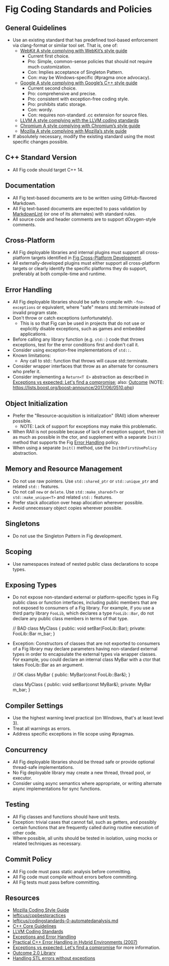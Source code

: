 # Fig Coding Standards and Policies

## General Guidelines

- Use an existing standard that has predefined tool-based enforcement via clang-format or similar tool set. That is, one of:
  - [WebKit A style complying with WebKit’s style guide](http://www.webkit.org/coding/coding-style.html)
    - Current first choice.
    - Pro: Simple, common-sense policies that should not require much customization.
    - Con: Implies acceptance of Singleton Pattern.
    - Con: may be Windows-specific (#pragma once advocacy).
  - [Google A style complying with Google’s C++ style guide](https://google.github.io/styleguide/cppguide.html)
    - Current second choice.
    - Pro: comprehensive and precise.
    - Pro: consistent with exception-free coding style.
    - Pro: prohibits static storage.
    - Con: wordy.
    - Con: requires non-standard .cc extension for source files.
  - [LLVM A style complying with the LLVM coding standards](http://llvm.org/docs/CodingStandards.html)
  - [Chromium A style complying with Chromium’s style guide](http://www.chromium.org/developers/coding-style)
  - [Mozilla A style complying with Mozilla’s style guide](https://developer.mozilla.org/en-US/docs/Developer_Guide/Coding_Style)
- If absolutely necessary, modify the existing standard using the most specific changes possible.

## C++ Standard Version

- All Fig code should target C++ 14.

## Documentation

- All Fig text-based documents are to be written using GitHub-flavored Markdown.
- All Fig text-based documents are expected to pass validation by [MarkdownLint](https://marketplace.visualstudio.com/items?itemName=DavidAnson.vscode-markdownlint) (or one of its alternates) with standard rules.
- All source code and header comments are to support dOxygen-style comments.

## Cross-Platform

- All Fig deployable libraries and internal plugins must support all cross-platform targets identified in [Fig Cross-Platform Development](./cross-platform.md).
- All externally-developed plugins must either support all cross-platform targets or clearly identify the specific platforms they do support, preferably at both compile-time and runtime.

## Error Handling

- All Fig deployable libraries should be safe to compile with `-fno-exceptions` or equivalent, where "safe" means std::terminate instead of invalid program state.
- Don't throw or catch exceptions (unfortunately).
  - This is so that Fig can be used in projects that do not use or explicitly disable exceptions, such as games and embedded applications.
- Before calling any library function (e.g. `std::`) code that throws exceptions, test for the error conditions first and don't call it.
- Consider using exception-free implementations of `std::`.
- Known limitations:
  - Any call to std:: function that throws will cause std::terminate.
- Consider wrapper interfaces that throw as an alternate for consumers who prefer it.
- Consider implementing a `Return<T E>` abstraction as described in [Exceptions vs expected: Let's find a compromise](https://foonathan.net/blog/2017/12/04/exceptions-vs-expected.html); also: [Outcome](https://ned14.github.io/outcome/) (NOTE: https://lists.boost.org/boost-announce/2017/06/0510.php)

## Object Initialization

- Prefer the "Resource-acquisition is initialization" (RAII) idiom wherever possible.
  - NOTE: Lack of support for exceptions may make this problematic.
- When RAII is not possible because of lack of exception support, then init as much as possible in the ctor, and supplement with a separate `Init()` method that supports the Fig [Error Handling](#Error_Handling) policy.
- When using a separate `Init()` method, use the `InitOnFirstUsePolicy` abstraction.

## Memory and Resource Management

- Do not use raw pointers. Use `std::shared_ptr` or `std::unique_ptr` and related `std::` features.
- Do not call `new` or `delete`. Use `std::make_shared<T>` or `std::make_unique<T>` and related `std::` features.
- Prefer stack allocation over heap allocation wherever possible.
- Avoid unnecessary object copies wherever possible.

## Singletons

- Do not use the Singleton Pattern in Fig development.

## Scoping

- Use namespaces instead of nested public class declarations to scope types.

## Exposing Types

- Do not expose non-standard external or platform-specific types in Fig public class or function interfaces, including public members that are not exposed to consumers of a Fig library. For example, if you use a third party library `FooLib`, which declares a type `FooLib::Bar`, do not declare any public class members in terms of that type.

  // BAD
  class MyClass
  {
  public:
    void setBar(FooLib::Bar);
  private:
    FooLib::Bar m_bar;
  }

- Exception: Constructors of classes that are not exported to consumers of a Fig library may declare parameters having non-standard external types in order to encapsulate the external types via wrapper classes. For example, you could declare an internal class MyBar with a ctor that takes FooLib::Bar as an argument.

  // OK
  class MyBar
  {
  public:
    MyBar(const FooLib::Bar&);
  }

  class MyClass
  {
  public:
    void setBar(const MyBar&);
  private:
    MyBar m_bar;
  }

## Compiler Settings

- Use the highest warning level practical (on Windows, that's at least level 3).
- Treat all warnings as errors.
- Address specific exceptions in file scope using #pragmas.

## Concurrency

- All Fig deployable libraries should be thread safe or provide optional thread-safe implementations.
- No Fig deployable library may create a new thread, thread pool, or executor.
- Consider using async semantics where appropriate, or writing alternate async implementations for sync functions.

## Testing

- All Fig classes and functions should have unit tests.
- Exception: trivial cases that cannot fail, such as getters, and possibly certain functions that are frequently called during routine execution of other code.
- Where possible, all units should be tested in isolation, using mocks or related techniques as necessary.

## Commit Policy

- All Fig code must pass static analysis before committing.
- All Fig code must compile without errors before committing.
- All Fig tests must pass before committing.

## Resources

- [Mozilla Coding Style Guide](https://developer.mozilla.org/en-US/docs/Mozilla/Developer_guide/Coding_Style#Naming_and_Formatting_code)
- [lefticus/cppbestpractices](https://github.com/lefticus/cppbestpractices)
- [lefticus/codingstandards-0-automatedanalysis.md](https://gist.github.com/lefticus/10191322#file-codingstandards-1-style-md)
- [C++ Core Guidelines](https://isocpp.github.io/CppCoreGuidelines/CppCoreGuidelines)
- [LLVM Coding Standards](https://llvm.org/docs/CodingStandards.html#introduction)
- [Exceptions and Error Handling](https://isocpp.org/wiki/faq/exceptions)
- [Practical C++ Error Handling in Hybrid Environments (2007)](http://collaboration.cmc.ec.gc.ca/science/rpn/biblio/ddj/Website/articles/DDJ/2007/0703/070201gs01/070201gs01.html)
- [Exceptions vs expected: Let's find a compromise](https://foonathan.net/blog/2017/12/04/exceptions-vs-expected.html) for more information.
- [Outcome 2.0 Library](https://ned14.github.io/outcome/)
- [Handling STL errors without exceptions](https://code-examples.net/en/q/3b0ee3)